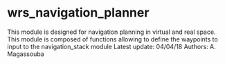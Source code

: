# wrs_navigation_planner
This module is designed for navigation planning in virtual and real space.
This module is composed of functions allowing  to define the waypoints
to input to the navigation_stack module
Latest update: 04/04/18
Authors: A. Magassouba
